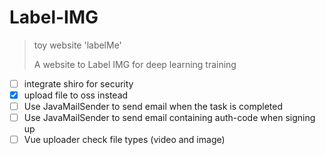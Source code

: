 # Label-IMG 
> toy website 'labelMe'
>
> A website to Label IMG for deep learning training

- [ ] integrate shiro for security
- [x] upload file to oss instead
- [ ] Use JavaMailSender to send email when the task is completed
- [ ] Use JavaMailSender to send email containing auth-code when signing up
- [ ] Vue uploader check file types (video and image)
